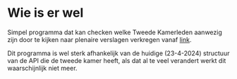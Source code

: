 # Wie is er wel

Simpel programma dat kan checken welke Tweede Kamerleden aanwezig zijn door te
kijken naar plenaire verslagen verkregen vanaf
[link](https://opendata.tweedekamer.nl/).

Dit programma is wel sterk afhankelijk van de huidige (23-4-2024) structuur van
de API die de tweede kamer heeft, als dat al te veel verandert werkt dit
waarschijnlijk niet meer.
